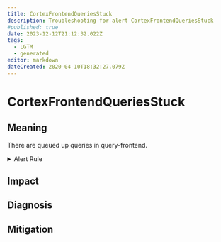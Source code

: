 ```yaml
---
title: CortexFrontendQueriesStuck
description: Troubleshooting for alert CortexFrontendQueriesStuck
#published: true
date: 2023-12-12T21:12:32.022Z
tags: 
  - LGTM
  - generated
editor: markdown
dateCreated: 2020-04-10T18:32:27.079Z
---
```


# CortexFrontendQueriesStuck

## Meaning
[//]: # "Short paragraph that explains what the alert means"
There are queued up queries in query-frontend.

<details>
  <summary>Alert Rule</summary>

{{% rule "cortex/cortex-internal.yml" "CortexFrontendQueriesStuck" %}}

<!-- Rule when generated

```yaml
alert: CortexFrontendQueriesStuck
expr: sum by (job) (cortex_query_frontend_queue_length) > 0
for: 5m
labels:
    severity: critical
annotations:
    summary: Cortex frontend queries stuck (instance {{ $labels.instance }})
    description: |-
        There are queued up queries in query-frontend.
          VALUE = {{ $value }}
          LABELS = {{ $labels }}
    runbook: https://github.com/srerun/prometheus-alerts/blob/main/content/runbooks/cortex-internal/CortexFrontendQueriesStuck.md

```

-->

</details>


## Impact
[//]: # "What could / will happen if the alert is not addressed"



## Diagnosis
[//]: # "Steps to take to identify the cause of the problem"



## Mitigation
[//]: # "The steps necessary to resolve the alert"

